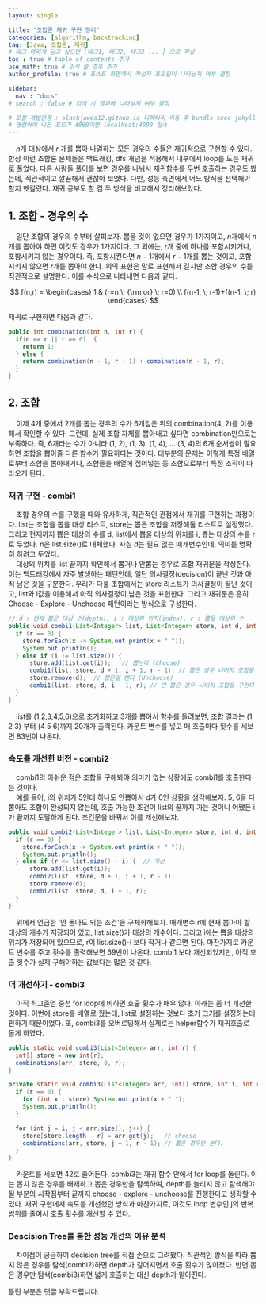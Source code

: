 ```yaml
---
layout: single

title: "조합론 재귀 구현 정리"
categories: [algorithm, backtracking]
tag: [Java, 조합론, 재귀]
# 태그 여러개 달고 싶으면 [태그1, 태그2, 태그3 ... ] 으로 작성
toc : true # table of contents 추가
use_math: true # 수식 쓸 경우 추가
author_profile: true # 포스트 화면에서 작성자 프로필이 나타날지 여부 결정

sidebar:
  nav : "docs"
# search : false # 검색 시 결과에 나타날지 여부 결정

# 로컬 개발환경 : slackjawed12.github.io 디렉터리 이동 후 bundle exec jekyll serve 실행
# 명령어에 나온 포트가 4000이면 localhost:4000 접속
---
```


&nbsp; &nbsp; $n$개 대상에서 $r$ 개를 뽑아 나열하는 모든 경우의 수들은 재귀적으로 구현할 수 있다. 항상 이런 조합론 문제들은 백트래킹, dfs 개념을 적용해서 내부에서 loop를 도는 재귀로 풀었다. 다른 사람들 풀이를 보면 경우를 나눠서 재귀함수를 두번 호출하는 경우도 봤는데, 직관적이고 깔끔해서 괜찮아 보였다. 다만, 성능 측면에서 어느 방식을 선택해야 할지 헷갈렸다. 재귀 공부도 할 겸 두 방식을 비교해서 정리해보았다.

## 1. 조합 - 경우의 수
&nbsp; &nbsp; 일단 조합의 경우의 수부터 살펴보자. 뽑을 것이 없으면 경우가 1가지이고, $n$개에서 $n$개를 뽑아야 하면 이것도 경우가 1가지이다. 그 외에는, $r$개 중에 하나를 포함시키거나, 포함시키지 않는 경우이다. 즉, 포함시킨다면 $n-1$개에서 $r-1$개를 뽑는 것이고, 포함시키지 않으면 $r$개를 뽑아야 한다. 위의 표현은 말로 표현해서 길지만 조합 경우의 수를 직관적으로 설명한다. 이를 수식으로 나타내면 다음과 같다.

$$ f(n,r) = 
\begin{cases}
1 & (r=n \; {\rm or} \; r=0) \\
f(n-1, \; r-1)+f(n-1, \; r)
\end{cases} $$

재귀로 구현하면 다음과 같다.

```java
public int combination(int n, int r) {
  if(n == r || r == 0)  {
    return 1;
  } else {
    return combination(n - 1, r - 1) + combination(n - 1, r);
  }
}
```

## 2. 조합
&nbsp; &nbsp; 이제 4개 중에서 2개를 뽑는 경우의 수가 6개임은 위의 combination(4, 2)를 이용해서 확인할 수 있다. 그런데, 실제 조합 자체를 뽑아내고 싶다면 combination만으로는 부족하다. 즉, 6개라는 수가 아니라 (1, 2), (1, 3), (1, 4), ... (3, 4)의 6개 순서쌍이 필요하면 조합을 뽑아줄 다른 함수가 필요하다는 것이다. 대부분의 문제는 이렇게 특정 배열로부터 조합을 뽑아내거나, 조합들을 배열에 집어넣는 등 조합으로부터 특정 조작이 따라오게 된다.

### 재귀 구현 - combi1

&nbsp; &nbsp; 조합 경우의 수를 구했을 때와 유사하게, 직관적인 관점에서 재귀를 구현하는 과정이다. list는 조합을 뽑을 대상 리스트, store는 뽑은 조합을 저장해둘 리스트로 설정했다. 그리고 현재까지 뽑은 대상의 수를 d, list에서 뽑을 대상의 위치를 i, 뽑는 대상의 수를 r로 두었다. n은 list.size()로 대체했다. 사실 d는 필요 없는 매개변수인데, 의미를 명확히 하려고 두었다.   
&nbsp; &nbsp; 대상의 위치를 list 끝까지 확인해서 뽑거나 안뽑는 경우로 조합 재귀문을 작성한다. 이는 백트래킹에서 자주 발생하는 패턴인데, 일단 의사결정(decision)이 끝난 것과 아직 남은 것을 구분한다. 우리가 다룰 조합에서는 store 리스트가 의사결정이 끝난 것이고, list와 i값을 이용해서 아직 의사결정이 남은 것을 표현한다. 그리고 재귀문은 흔히 Choose - Explore - Unchoose 패턴이라는 방식으로 구성한다.

```java
// d : 현재 뽑은 대상 수(depth), i : 대상의 위치(index), r : 뽑을 대상의 수
public void combi1(List<Integer> list, List<Integer> store, int d, int i, int r) {
  if (r == 0) {
    store.forEach(x -> System.out.print(x + " "));
    System.out.println();
  } else if (i != list.size()) { 
      store.add(list.get(i));   // 뽑는다 (Choose)
      combi1(list, store, d + 1, i + 1, r - 1); // 뽑은 경우 나머지 조합을 구한다(Explore)
      store.remove(d);  // 뽑은걸 뺀다 (Unchoose)
      combi1(list, store, d, i + 1, r); // 안 뽑은 경우 나머지 조합을 구한다
  }
}
```
&nbsp; &nbsp; list를 (1,2,3,4,5,6)으로 초기화하고 3개를 뽑아서 함수를 돌려보면, 조합 결과는 (1 2 3) 부터 (4 5 6)까지 20개가 출력된다. 카운트 변수를 넣고 매 호출마다 횟수를 세보면 83번이 나온다.

### 속도를 개선한 버전 - combi2
&nbsp; &nbsp; combi1의 아쉬운 점은 조합을 구해봐야 의미가 없는 상황에도 combi1를 호출한다는 것이다.  
&nbsp; &nbsp; 예를 들어, i의 위치가 5인데 하나도 안뽑아서 d가 0인 상황을 생각해보자. 5, 6을 다 뽑아도 조합이 완성되지 않는데, 호출 가능한 조건이 list의 끝까지 가는 것이니 어쨌든 i가 끝까지 도달하게 된다. 조건문을 바꿔서 이를 개선해보자.

```java
public void combi2(List<Integer> list, List<Integer> store, int d, int i, int r) {
  if (r == 0) {
    store.forEach(x -> System.out.print(x + " "));
    System.out.println();
  } else if (r <= list.size() - i) {  // 개선
      store.add(list.get(i));
      combi2(list, store, d + 1, i + 1, r - 1); 
      store.remove(d);
      combi2(list, store, d, i + 1, r);
  }
}
```

&nbsp; &nbsp; 위에서 언급한 '안 돌아도 되는 조건'을 구체화해보자. 매개변수 r에 현재 뽑아야 할 대상의 개수가 저장되어 있고, list.size()가 대상의 개수이다. 그리고 i에는 뽑을 대상의 위치가 저장되어 있으므로, r이 list.size()-i 보다 작거나 같으면 된다. 마찬가지로 카운트 변수를 주고 횟수를 출력해보면 69번이 나온다. combi1 보다 개선되었지만, 아직 호출 횟수가 실제 구해야하는 값보다는 많은 것 같다.


### 더 개선하기 - combi3

&nbsp; &nbsp; 아직 최고존엄 중첩 for loop에 비하면 호출 횟수가 매우 많다. 아래는 좀 더 개선한 것이다. 이번에 store를 배열로 줬는데, list로 설정하는 것보다 초기 크기를 설정하는데 편하기 때문이었다. 또, combi3를 오버로딩해서 실제로는 helper함수가 재귀호출로 돌게 하였다.

```java
public static void combi3(List<Integer> arr, int r) {
  int[] store = new int[r];
  combinations(arr, store, 0, r);
}

private static void combi3(List<Integer> arr, int[] store, int i, int r) {
  if (r == 0) {            
    for (int x : store) System.out.print(x + " ");
    System.out.println();
  }

  for (int j = i; j < arr.size(); j++) {
    store[store.length - r] = arr.get(j);   // choose
    combinations(arr, store, j + 1, r - 1); // 뽑은 경우만 본다.
  }
}
```
&nbsp; &nbsp; 카운트를 세보면 42로 줄어든다. combi3는 재귀 함수 안에서 for loop를 돌린다. 이는 뽑지 않은 경우를 배제하고 뽑은 경우만을 탐색하여, depth를 늘리지 않고 탐색해야 될 부분의 시작점부터 끝까지 choose - explore - unchoose를 진행한다고 생각할 수 있다. 재귀 구현에서 속도를 개선했던 방식과 마찬가지로, 이것도 loop 변수인 j의 반복 범위를 줄여서 호출 횟수를 개선할 수 있다. 

### Descision Tree를 통한 성능 개선의 이유 분석
&nbsp; &nbsp; 차이점이 궁금하여 decision tree를 직접 손으로 그려봤다. 직관적인 방식을 따라 뽑지 않은 경우를 탐색(combi2)하면 depth가 깊어지면서 호출 횟수가 많아졌다. 반면 뽑은 경우만 탐색(combi3)하면 넓게 호출하는 대신 depth가 얕아진다. 


틀린 부분은 댓글 부탁드립니다.